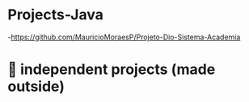 # Projects-Java
-https://github.com/MauricioMoraesP/Projeto-Dio-Sistema-Academia <br>
 
# :eyes: independent projects (made outside) 
 
